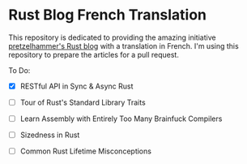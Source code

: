 # Rust Blog French Translation #

This repository is dedicated to providing the amazing initiative [pretzelhammer's Rust blog](https://github.com/pretzelhammer/rust-blog) with a translation in French. I'm using this repository to prepare the articles for a pull request.

To Do:

- [x] RESTful API in Sync & Async Rust 
- [ ] Tour of Rust's Standard Library Traits
- [ ] Learn Assembly with Entirely Too Many Brainfuck Compilers
- [ ] Sizedness in Rust
- [ ] Common Rust Lifetime Misconceptions

